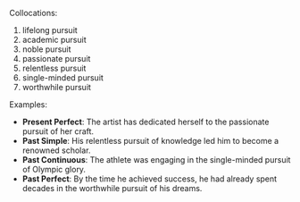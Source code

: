 Collocations:
1. lifelong pursuit
2. academic pursuit
3. noble pursuit
4. passionate pursuit
5. relentless pursuit
6. single-minded pursuit
7. worthwhile pursuit

Examples:
- **Present Perfect**: The artist has dedicated herself to the passionate pursuit of her craft.
- **Past Simple**: His relentless pursuit of knowledge led him to become a renowned scholar.
- **Past Continuous**: The athlete was engaging in the single-minded pursuit of Olympic glory.
- **Past Perfect**: By the time he achieved success, he had already spent decades in the worthwhile pursuit of his dreams.